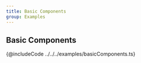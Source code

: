 ```yaml
---
title: Basic Components
group: Examples
---
```


## Basic Components

{@includeCode ../../../examples/basicComponents.ts}